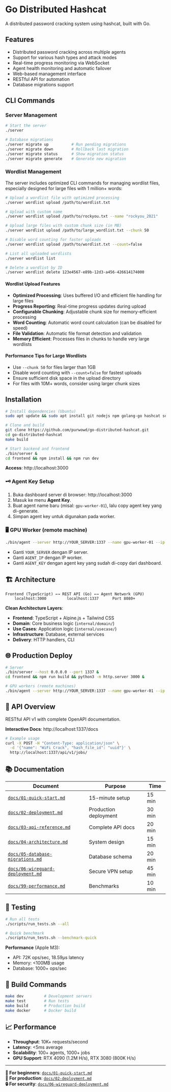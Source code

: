 # Go Distributed Hashcat

A distributed password cracking system using hashcat, built with Go.

## Features

- Distributed password cracking across multiple agents
- Support for various hash types and attack modes
- Real-time progress monitoring via WebSocket
- Agent health monitoring and automatic failover
- Web-based management interface
- RESTful API for automation
- Database migrations support

## CLI Commands

### Server Management

```bash
# Start the server
./server

# Database migrations
./server migrate up          # Run pending migrations
./server migrate down        # Rollback last migration
./server migrate status      # Show migration status
./server migrate generate    # Generate new migration
```

### Wordlist Management

The server includes optimized CLI commands for managing wordlist files, especially designed for large files with 1 million+ words:

```bash
# Upload a wordlist file with optimized processing
./server wordlist upload /path/to/wordlist.txt

# Upload with custom name
./server wordlist upload /path/to/rockyou.txt --name "rockyou_2021"

# Upload large files with custom chunk size (in MB)
./server wordlist upload /path/to/large_wordlist.txt --chunk 50

# Disable word counting for faster uploads
./server wordlist upload /path/to/wordlist.txt --count=false

# List all uploaded wordlists
./server wordlist list

# Delete a wordlist by ID
./server wordlist delete 123e4567-e89b-12d3-a456-426614174000
```

#### Wordlist Upload Features

- **Optimized Processing**: Uses buffered I/O and efficient file handling for large files
- **Progress Reporting**: Real-time progress updates during upload
- **Configurable Chunking**: Adjustable chunk size for memory-efficient processing
- **Word Counting**: Automatic word count calculation (can be disabled for speed)
- **File Validation**: Automatic file format detection and validation
- **Memory Efficient**: Processes files in chunks to handle very large wordlists

#### Performance Tips for Large Wordlists

- Use `--chunk 50` for files larger than 1GB
- Disable word counting with `--count=false` for fastest uploads
- Ensure sufficient disk space in the upload directory
- For files with 10M+ words, consider using larger chunk sizes

## Installation

```bash
# Install dependencies (Ubuntu)
sudo apt update && sudo apt install git nodejs npm golang-go hashcat sqlite3 -y

# Clone and build
git clone https://github.com/purwowd/go-distributed-hashcat.git
cd go-distributed-hashcat
make build

# Start backend and frontend
./bin/server &
cd frontend && npm install && npm run dev
```

**Access**: http://localhost:3000

### 🗝️ Agent Key Setup

1. Buka dashboard server di browser: http://localhost:3000
2. Masuk ke menu **Agent Key**.
3. Buat agent name baru (misal: `gpu-worker-01`), lalu copy agent key yang di-generate.
4. Simpan agent key untuk digunakan pada worker.

### 🖥️ GPU Worker (remote machine)

```bash
./bin/agent --server http://YOUR_SERVER:1337 --name gpu-worker-01 --ip "AGENT_IP" --agent-key "AGENT_KEY"
```
- Ganti `YOUR_SERVER` dengan IP server.
- Ganti `AGENT_IP` dengan IP worker.
- Ganti `AGENT_KEY` dengan agent key yang sudah di-copy dari dashboard.

## 🏗️ Architecture

```
Frontend (TypeScript) ←→ REST API (Go) ←→ Agent Network (GPU)
    localhost:3000         localhost:1337      Port 8080+
```

**Clean Architecture Layers**:
- **Frontend**: TypeScript + Alpine.js + Tailwind CSS
- **Domain**: Core business logic (`internal/domain/`)
- **Use Cases**: Application logic (`internal/usecase/`)
- **Infrastructure**: Database, external services
- **Delivery**: HTTP handlers, CLI

## 🌐 Production Deploy

```bash
# Server
./bin/server --host 0.0.0.0 --port 1337 &
cd frontend && npm run build && python3 -m http.server 3000 &

# GPU workers (remote machines)
./bin/agent --server http://YOUR_SERVER:1337 --name gpu-worker-01 --ip "AGENT_IP" --agent-key "AGENT_KEY"
```

## 🔌 API Overview

RESTful API v1 with complete OpenAPI documentation.

**Interactive Docs**: http://localhost:1337/docs

```bash
# Example usage
curl -X POST -H "Content-Type: application/json" \
  -d '{"name": "WiFi Crack", "hash_file_id": "uuid"}' \
  http://localhost:1337/api/v1/jobs/
```

## 📚 Documentation

| Document | Purpose | Time |
|----------|---------|------|
| [`docs/01-quick-start.md`](docs/01-quick-start.md) | 15-minute setup | 15 min |
| [`docs/02-deployment.md`](docs/02-deployment.md) | Production deployment | 30 min |
| [`docs/03-api-reference.md`](docs/03-api-reference.md) | Complete API docs | 20 min |
| [`docs/04-architecture.md`](docs/04-architecture.md) | System design | 15 min |
| [`docs/05-database-migrations.md`](docs/05-database-migrations.md) | Database schema | 20 min |
| [`docs/06-wireguard-deployment.md`](docs/06-wireguard-deployment.md) | Secure VPN setup | 45 min |
| [`docs/99-performance.md`](docs/99-performance.md) | Benchmarks | 10 min |

## 🧪 Testing

```bash
# Run all tests
./scripts/run_tests.sh --all

# Quick benchmark
./scripts/run_tests.sh --benchmark-quick
```

**Performance** (Apple M3):
- API: 72K ops/sec, 18.59µs latency
- Memory: <100MB usage
- Database: 1000+ ops/sec

## 🔧 Build Commands

```bash
make dev         # Development servers
make test        # Run tests  
make build       # Production build
make docker      # Docker build
```

## 📈 Performance

- **Throughput**: 10K+ requests/second
- **Latency**: <5ms average
- **Scalability**: 100+ agents, 1000+ jobs
- **GPU Support**: RTX 4090 (1.2M H/s), RTX 3080 (800K H/s)

---

**🎯 For beginners**: [`docs/01-quick-start.md`](docs/01-quick-start.md)  
**🔧 For production**: [`docs/02-deployment.md`](docs/02-deployment.md)  
**🔒 For security**: [`docs/06-wireguard-deployment.md`](docs/06-wireguard-deployment.md)